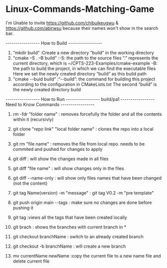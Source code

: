 # Linux-Commands-Matching-Game

I'm Unable to invite https://github.com/chibuikeugwu & https://github.com/abirwsu because their names won't show in the search bar. 


----------------- How to Build -----------------
1) “mkdir build”        :Create a new directory “build” in the working directory
2) "cmake –S . –B build" :-S: the path to the source files “.” represents the current directory, which is ~/CPTS-223-Examples/cmake-example -B: the path to build the project, in which we can find the executable files Here we set the newly created directory “build” as this build path
3) "cmake --buid build"  :“--build”: the command for building this project according to the configuration in CMakeLists.txt The second “build” is the newly created directory build

----------------- How to Run -----------------
build/pa1
----------------- Need to Know Commands -----------------

1) rm -fdr "folder name"    : removes forcefully the folder and all the contents within it (recursivly)
2) git clone "repo link" "local folder name"    : clones the repo into a local folder
3) git rm "file name"   : removes the file from local repo. needs to be commited and pushed for changes to apply 
4) git diff     :   will show the changes made in all files
5) git diff "file name"     : will show changes only in the files
6) git diff --name-only     : will show only files names that have been changed (not the content)

7) git tag Name(version) -m "message"    : git tag V0.2 -m "pre template"
8) git push origin main --tags      : make sure no changes are done before pushing it
9) git tag      :views all the tags that have been created locally

10) git brach   : shows the branches with current branch in *
11) git checkout branchName : switch to an already created branch
12) git checkout -b branchName  : will create a new branch

13) mv currentName newName  :copy the current file to a new name file and delete current file
